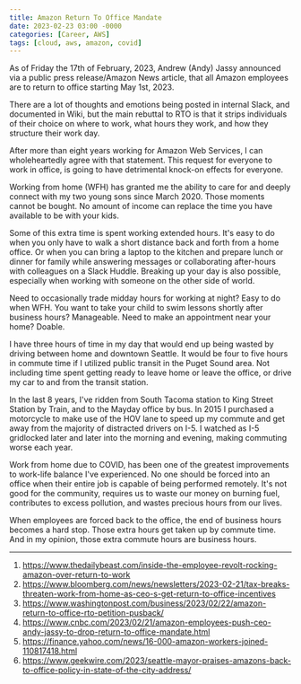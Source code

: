 ```yaml
---
title: Amazon Return To Office Mandate
date: 2023-02-23 03:00 -0000
categories: [Career, AWS]
tags: [cloud, aws, amazon, covid]
---
```


As of Friday the 17th of February, 2023, Andrew (Andy) Jassy announced via a public press release/Amazon News article, that all Amazon employees are to return to office starting May 1st, 2023.

There are a lot of thoughts and emotions being posted in internal Slack, and documented in Wiki, but the main rebuttal to RTO is that it strips individuals of their choice on where to work, what hours they work, and how they structure their work day.

After more than eight years working for Amazon Web Services, I can wholeheartedly agree with that statement.  This request for everyone to work in office, is going to have detrimental knock-on effects for everyone.

Working from home (WFH) has granted me the ability to care for and deeply connect with my two young sons since March 2020.  Those moments cannot be bought.  No amount of income can replace the time you have available to be with your kids.

Some of this extra time is spent working extended hours.  It's easy to do when you only have to walk a short distance back and forth from a home office.  Or when you can bring a laptop to the kitchen and prepare lunch or dinner for family while answering messages or collaborating after-hours with colleagues on a Slack Huddle.  Breaking up your day is also possible, especially when working with someone on the other side of world.

Need to occasionally trade midday hours for working at night?  Easy to do when WFH.  You want to take your child to swim lessons shortly after business hours?  Manageable.  Need to make an appointment near your home?  Doable.

I have three hours of time in my day that would end up being wasted by driving between home and downtown Seattle.  It would be four to five hours in commute time if I utilized public transit in the Puget Sound area.  Not including time spent getting ready to leave home or leave the office, or drive my car to and from the transit station.

In the last 8 years, I've ridden from South Tacoma station to King Street Station by Train, and to the Mayday office by bus.  In 2015 I purchased a motorcycle to make use of the HOV lane to speed up my commute and get away from the majority of distracted drivers on I-5.  I watched as I-5 gridlocked later and later into the morning and evening, making commuting worse each year.

Work from home due to COVID, has been one of the greatest improvements to work-life balance I've experienced.  No one should be forced into an office when their entire job is capable of being performed remotely.  It's not good for the community, requires us to waste our money on burning fuel, contributes to excess pollution, and wastes precious hours from our lives.

When employees are forced back to the office, the end of business hours becomes a hard stop.  Those extra hours get taken up by commute time.  And in my opinion, those extra commute hours are business hours.

---

1. https://www.thedailybeast.com/inside-the-employee-revolt-rocking-amazon-over-return-to-work
2. https://www.bloomberg.com/news/newsletters/2023-02-21/tax-breaks-threaten-work-from-home-as-ceo-s-get-return-to-office-incentives
3. https://www.washingtonpost.com/business/2023/02/22/amazon-return-to-office-rto-petition-pusback/
4. https://www.cnbc.com/2023/02/21/amazon-employees-push-ceo-andy-jassy-to-drop-return-to-office-mandate.html
5. https://finance.yahoo.com/news/16-000-amazon-workers-joined-110817418.html
6. https://www.geekwire.com/2023/seattle-mayor-praises-amazons-back-to-office-policy-in-state-of-the-city-address/
